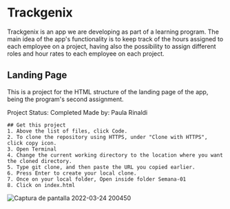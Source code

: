 # Trackgenix
Trackgenix is an app we are developing as part of a learning program. The main idea of the app's functionality is to keep track of the hours assigned to each employee on a project, having also the possibility to assign different roles and hour rates to each employee on each project.
 
## Landing Page
This is a project for the HTML structure of the landing page of the app, being the program's second assignment.

Project Status: Completed
Made by: Paula Rinaldi
```
## Get this project 
1. Above the list of files, click Code.
2. To clone the repository using HTTPS, under "Clone with HTTPS", click copy icon.
3. Open Terminal
4. Change the current working directory to the location where you want the cloned directory.
5. Type git clone, and then paste the URL you copied earlier.
6. Press Enter to create your local clone.
7. Once on your local folder, Open inside folder Semana-01
8. Click on index.html 
```


![Captura de pantalla 2022-03-24 200450](https://user-images.githubusercontent.com/98773207/160026416-47482ed9-1819-462e-8157-53abc13eb72e.png)